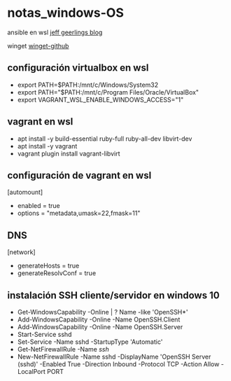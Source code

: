 # notas_windows-OS

ansible en wsl 
[jeff geerlings blog](https://www.jeffgeerling.com/blog/2017/using-ansible-through-windows-10s-subsystem-linux)

winget [winget-github](https://github.com/microsoft/winget-cli/releases)

## configuración virtualbox en wsl 
- export PATH=$PATH:/mnt/c/Windows/System32
- export PATH="$PATH:/mnt/c/Program Files/Oracle/VirtualBox"
- export VAGRANT_WSL_ENABLE_WINDOWS_ACCESS="1"

## vagrant en wsl
- apt install -y build-essential ruby-full ruby-all-dev libvirt-dev
- apt install -y vagrant
- vagrant plugin install vagrant-libvirt

## configuración de vagrant en wsl

[automount]
- enabled = true
- options = "metadata,umask=22,fmask=11"

## DNS
[network]
- generateHosts = true
- generateResolvConf = true

## instalación SSH cliente/servidor en windows 10
- Get-WindowsCapability -Online | ? Name -like 'OpenSSH*'
- Add-WindowsCapability -Online -Name OpenSSH.Client
- Add-WindowsCapability -Online -Name OpenSSH.Server
- Start-Service sshd
- Set-Service -Name sshd -StartupType 'Automatic'
- Get-NetFirewallRule -Name *ssh*
- New-NetFirewallRule -Name sshd -DisplayName 'OpenSSH Server (sshd)' -Enabled True -Direction Inbound -Protocol TCP -Action Allow -LocalPort PORT
